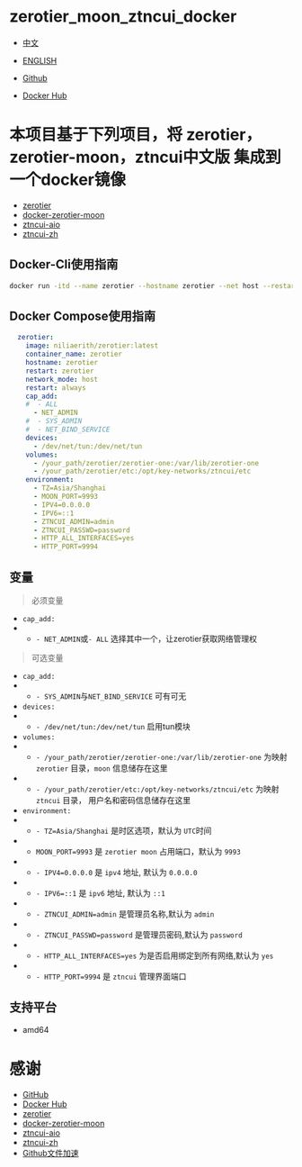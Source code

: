 # zerotier_moon_ztncui_docker

- [中文](./README.md)
- [ENGLISH](./README_EN.md)

- [Github](https://github.com/niliovo/zerotier)
- [Docker Hub](https://hub.docker.com/r/niliaerith/zerotier)

# 本项目基于下列项目，将 zerotier，zerotier-moon，ztncui中文版 集成到一个docker镜像

- [zerotier](https://www.zerotier.com/)
- [docker-zerotier-moon](https://github.com/rwv/docker-zerotier-moon)
- [ztncui-aio](https://github.com/key-networks/ztncui-aio)
- [ztncui-zh](https://github.com/ly88321/ztncui-zh)

## Docker-Cli使用指南

```bash
docker run -itd --name zerotier --hostname zerotier --net host --restart always --cap-add ALL --device /dev/net/tun:/dev/net/tun -v /your_path/zerotier/zerotier-one:/var/lib/zerotier-one -v /your_path/zerotier/etc:/opt/key-networks/ztncui/etc -e TZ=Asia/Shanghai -e IPV4=0.0.0.0 -e IPV6=::1 -e ZTNCUI_ADMIN=admin -e ZTNCUI_PASSWD=password -e HTTP_ALL_INTERFACES=yes -e HTTP_PORT=9994 niliaerith/zerotier:latest
```


## Docker Compose使用指南

```compose.yml
  zerotier:
    image: niliaerith/zerotier:latest
    container_name: zerotier
    hostname: zerotier
    restart: zerotier
    network_mode: host
    restart: always
    cap_add:
    #  - ALL
      - NET_ADMIN
    #  - SYS_ADMIN
    #  - NET_BIND_SERVICE
    devices:
      - /dev/net/tun:/dev/net/tun
    volumes:
      - /your_path/zerotier/zerotier-one:/var/lib/zerotier-one
      - /your_path/zerotier/etc:/opt/key-networks/ztncui/etc
    environment:
      - TZ=Asia/Shanghai
      - MOON_PORT=9993
      - IPV4=0.0.0.0
      - IPV6=::1
      - ZTNCUI_ADMIN=admin
      - ZTNCUI_PASSWD=password
      - HTTP_ALL_INTERFACES=yes
      - HTTP_PORT=9994
```

## 变量

> 必须变量
- `cap_add:` 
- - `- NET_ADMIN`或`- ALL` 选择其中一个，让zerotier获取网络管理权

> 可选变量
- `cap_add:`
- - `- SYS_ADMIN`与`NET_BIND_SERVICE` 可有可无
- `devices:`
- - `- /dev/net/tun:/dev/net/tun` 启用tun模块
- `volumes:`
- - `- /your_path/zerotier/zerotier-one:/var/lib/zerotier-one` 为映射 `zerotier` 目录，`moon` 信息储存在这里
- - `- /your_path/zerotier/etc:/opt/key-networks/ztncui/etc` 为映射 `ztncui` 目录， 用户名和密码信息储存在这里
- `environment:`
- - `- TZ=Asia/Shanghai` 是时区选项，默认为 `UTC`时间
- - `MOON_PORT=9993` 是 `zerotier moon` 占用端口，默认为 `9993`
- - `- IPV4=0.0.0.0` 是 `ipv4` 地址, 默认为 `0.0.0.0`
- - `- IPV6=::1` 是 `ipv6` 地址, 默认为 `::1`
- - `- ZTNCUI_ADMIN=admin` 是管理员名称,默认为 `admin`
- - `- ZTNCUI_PASSWD=password` 是管理员密码,默认为 `password`
- - `- HTTP_ALL_INTERFACES=yes` 为是否启用绑定到所有网络,默认为 `yes`
- - `- HTTP_PORT=9994` 是 `ztncui` 管理界面端口

## 支持平台

- amd64

# 感谢

- [GitHub](https://github.com/)
- [Docker Hub](https://hub.docker.com/)
- [zerotier](https://www.zerotier.com/)
- [docker-zerotier-moon](https://github.com/rwv/docker-zerotier-moon)
- [ztncui-aio](https://github.com/key-networks/ztncui-aio)
- [ztncui-zh](https://github.com/ly88321/ztncui-zh)
- [Github文件加速](https://tool.mintimate.cn/gh/)
